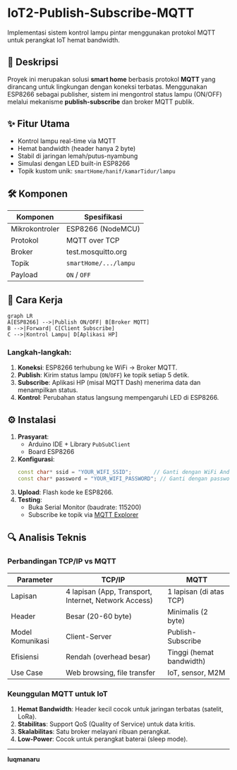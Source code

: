 # IoT2-Publish-Subscribe-MQTT

Implementasi sistem kontrol lampu pintar menggunakan protokol MQTT untuk perangkat IoT hemat bandwidth.

## 📖 Deskripsi
Proyek ini merupakan solusi **smart home** berbasis protokol **MQTT** yang dirancang untuk lingkungan dengan koneksi terbatas. Menggunakan ESP8266 sebagai publisher, sistem ini mengontrol status lampu (ON/OFF) melalui mekanisme **publish-subscribe** dan broker MQTT publik.

## ✨ Fitur Utama
- Kontrol lampu real-time via MQTT
- Hemat bandwidth (header hanya 2 byte)
- Stabil di jaringan lemah/putus-nyambung
- Simulasi dengan LED built-in ESP8266
- Topik kustom unik: `smartHome/hanif/kamarTidur/lampu`

## 🛠️ Komponen
| Komponen       | Spesifikasi          |
|----------------|----------------------|
| Mikrokontroler | ESP8266 (NodeMCU)    |
| Protokol       | MQTT over TCP        |
| Broker         | test.mosquitto.org   |
| Topik          | `smartHome/.../lampu`|
| Payload        | `ON` / `OFF`         |

## 🚀 Cara Kerja
```mermaid
graph LR
A[ESP8266] -->|Publish ON/OFF| B[Broker MQTT]
B -->|Forward| C[Client Subscribe]
C -->|Kontrol Lampu| D[Aplikasi HP]
```

### Langkah-langkah:
1. **Koneksi**: ESP8266 terhubung ke WiFi → Broker MQTT.
2. **Publish**: Kirim status lampu (`ON`/`OFF`) ke topik setiap 5 detik.
3. **Subscribe**: Aplikasi HP (misal MQTT Dash) menerima data dan menampilkan status.
4. **Kontrol**: Perubahan status langsung mempengaruhi LED di ESP8266.

## ⚙️ Instalasi
1. **Prasyarat**:
   - Arduino IDE + Library `PubSubClient`
   - Board ESP8266
2. **Konfigurasi**:
   ```cpp
   const char* ssid = "YOUR_WIFI_SSID";       // Ganti dengan WiFi Anda
   const char* password = "YOUR_WIFI_PASSWORD"; // Ganti dengan password WiFi
   ```
3. **Upload**: Flash kode ke ESP8266.
4. **Testing**:
   - Buka Serial Monitor (baudrate: 115200)
   - Subscribe ke topik via [MQTT Explorer](https://mqtt-explorer.com/)

## 🔍 Analisis Teknis
### Perbandingan TCP/IP vs MQTT
| Parameter       | TCP/IP                     | MQTT                      |
|-----------------|----------------------------|---------------------------|
| Lapisan         | 4 lapisan (App, Transport, Internet, Network Access) | 1 lapisan (di atas TCP) |
| Header          | Besar (20-60 byte)         | Minimalis (2 byte)        |
| Model Komunikasi| Client-Server              | Publish-Subscribe         |
| Efisiensi       | Rendah (overhead besar)    | Tinggi (hemat bandwidth)  |
| Use Case        | Web browsing, file transfer| IoT, sensor, M2M         |

### Keunggulan MQTT untuk IoT
1. **Hemat Bandwidth**: Header kecil cocok untuk jaringan terbatas (satelit, LoRa).
2. **Stabilitas**: Support QoS (Quality of Service) untuk data kritis.
3. **Skalabilitas**: Satu broker melayani ribuan perangkat.
4. **Low-Power**: Cocok untuk perangkat baterai (sleep mode).

---
**luqmanaru**
